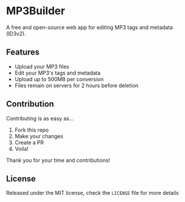 # MP3Builder

<!-- !TODO: Add badges here. -->

A free and open-source web app for editing MP3 tags and metadata (ID3v2).

## Features

- Upload your MP3 files
- Edit your MP3's tags and metadata
- Upload up to 500MB per conversion
- Files remain on servers for 2 hours before deletion

## Contribution

Contributing is as easy as...

1. Fork this repo
2. Make your changes
3. Create a PR
4. Voila!

Thank you for your time and contributions!

## License

Released under the MIT license, check the `LICENSE` file for more details
